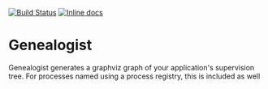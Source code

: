 [![Build Status](https://travis-ci.org/aussiegeek/genealogist.svg?branch=master)](https://travis-ci.org/aussiegeek/genealogist)
[![Inline docs](http://inch-ci.org/github/aussiegeek/genealogist.svg)](http://inch-ci.org/github/aussiegeek/genealogist)

# Genealogist

Genealogist generates a graphviz graph of your application's supervision tree. For processes named using a process registry, this is included as well
